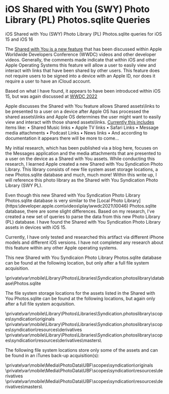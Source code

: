 # iOS Shared with You (SWY) Photo Library (PL) Photos.sqlite Queries
iOS Shared with You (SWY) Photo Library (PL) Photos.sqlite queries for iOS 15 and iOS 16

The [Shared with You is a new feature](https:\\www.youtube.com\watch?v=0TD96VTf0Xs) that has been discussed within Apple Worldwide Developers Conference (WWDC) videos and other developer videos. Generally, the comments made indicate that within iOS and other Apple Operating Systems this feature will allow a user to easily view and interact with links that have been shared by other users. This feature does not require users to be signed into a device with an Apple ID, nor does it require a user to have an iCloud account.

Based on what I have found, it appears to have been introduced within iOS 15, but was again discussed at [WWDC 2022](https:\\developer.apple.com\videos\play\wwdc2022\10094)

Apple discusses the Shared with You feature allows Shared assets\links to be presented to a user on a device after Apple OS has processed the shared assets\links and Apple OS determines the user might want to easily view and interact with those shared assets\links. [Currently this includes](https:\\support.apple.com\en-us\HT212721) items like:
•	Shared Music links
•	Apple TV links
•	Safari Links
•	Message media attachments
•	Podcast Links
•	News links
•	And according to documentation it appears there will be more to come…
     
My initial research, which has been published via a blog here, focuses on the Messages application and the media attachments that are presented to a user on the device as a Shared with You assets. While conducting this research, I learned Apple created a new Shared with You Syndication Photo Library. This library consists of new file system asset storage locations, a new Photos.sqlite database and much, much more! Within this write up, I will reference this photo library as the Shared with You Syndication Photo Library (SWY PL).

Even though this new Shared with You Syndication Photo Library Photos.sqlite database is very similar to the [Local Photo Library](https:\\developer.apple.com\videos\play\wwdc2021\10046\) Photos.sqlite database, there are some slight differences. Based on my research, I’ve created a new set of queries to parse the data from this new Photo Library (PL) database. I have found the Shared with You Syndication Photo Library assets in devices with iOS 15.

Currently, I have only tested and researched this artifact via different iPhone models and different iOS versions. I have not completed any research about this feature within any other Apple operating systems.

This new Shared with You Syndicaion Photo Library Photos.sqlite database can be found at the following location, but only after a full file system acquisition.

\private\var\mobile\Library\Photos\Libraries\Syndication.photoslibrary\database\Photos.sqlite

The file system storage locations for the assets listed in the Shared with You Photos.sqlite can be found at the following locations, but again only after a full file system acquisition.

\private\var\mobile\Library\Photos\Libraries\Syndication.photoslibrary\scopes\syndication\originals
\private\var\mobile\Library\Photos\Libraries\Syndication.photoslibrary\scopes\syndication\resources\derivatives
\private\var\mobile\Library\Photos\Libraries\Syndication.photoslibrary\scopes\syndication\resources\derivatives\masters\

The following file system locations store only some of the assets and can be found in an iTunes back-up acquisition(s):

\private\var\mobile\Media\PhotoData\UBF\scopes\syndication\originals
\private\var\mobile\Media\PhotoData\UBF\scopes\syndication\resources\derivatives
\private\var\mobile\Media\PhotoData\UBF\scopes\syndication\resources\derivatives\masters\

